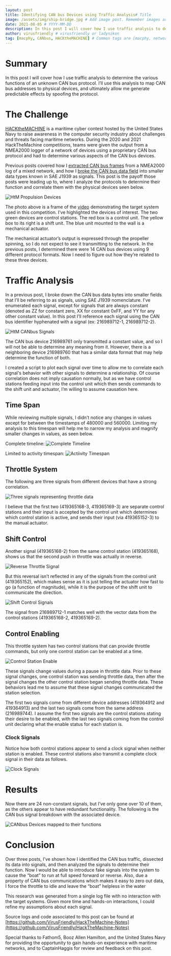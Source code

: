 ```yaml
---
layout: post
title: Identifying CAN bus Devices using Traffic Analysis# Title
image: /assets/img/ship-bridge.jpg # Add image post. Remember images are in the /assets/img/ directory (optional, but encouraged)
date: 2021-08-05 # YYYY-MM-DD
description: In this post I will cover how I use traffic analysis to determine the various functions of an unknown CAN bus protocol. I’ll use this analysis to map CAN bus addresses to physical devices, and ultimately allow me generate predictable effects by spoofing the protocol. # Add post description (optional)
author: virusfriendly # virusfriendly or ladynikon
tag: [macphy, CANbus, HACKtheMACHINE] # Common tags are [macphy, network, host, crypto]
---
```

# Summary
In this post I will cover how I use traffic analysis to determine the various functions of an unknown CAN bus protocol. I’ll use this analysis to map CAN bus addresses to physical devices, and ultimately allow me generate predictable effects by spoofing the protocol.
# The Challenge
[HACKtheMACHINE](https://www.hackthemachine.ai/) is a maritime cyber contest hosted by the United States Navy to raise awareness in the computer security industry about challenges and threats facing maritime networks. During the 2020 and 2021 HackTheMachine competitions, teams were given the output from a NMEA2000 logger of a network of devices using a proprietary CAN bus protocol and had to determine various aspects of the CAN bus devices.

Previous posts covered how I [extracted CAN bus frames](http://deadpacketsociety.net/Rebuilding-CANbus-traffic-from-NMEA2000-logs/) from a NMEA2000 log of a mixed network, and how I [broke the CAN bus data field](http://deadpacketsociety.net/Reverse-Engineering-Unknown-CANbus-Protocols/) into smaller data types known in SAE J1939 as signals. This post is the payoff those posts were leading up to, where I analyze the protocols to determine their function and correlate them with the physical devices seen below.

![HtM Propulsion Devices](/assets/img/htm-propulsion.png)

The photo above is a frame of the [video](https://youtu.be/tr1zKt5Dzzk?t=203) demonstrating the target system used in this competition. I’ve highlighted the devices of interest. The two green devices are control stations. The red box is a control unit. The yellow box to its right is a shift unit. The blue unit mounted to the wall is a mechanical actuator.

The mechanical actuator’s output is expressed through the propeller spinning, so I do not expect to see it transmitting to the network. In the previous posts, I determined there were 14 CAN bus devices using 9 different protocol formats. Now I need to figure out how they’re related to these three devices.
# Traffic Analysis
In a previous post, I broke down the CAN bus data bytes into smaller fields that I’ll be referring to as signals, using SAE J1939 nomenclature. I’ve enumerated each signal, except for signals that are always constant (denoted as ZZ for constant zero, XX for constant 0xFF, and YY for any other constant value). In this post I’ll reference each signal using the CAN bus identifier hyphenated with a signal (ex: 216989712-1, 216989712-2).

![HtM CANbus Signals](/assets/img/htm-can-signals.png)

The CAN bus device 216989761 only transmitted a constant value, and so I will not be able to determine any meaning from it. However, there is a neighboring device 216989760 that has a similar data format that may help determine the function of both.

I created a script to plot each signal over time to allow me to correlate each signal's behavior with other signals to determine a relationship. Of course correlation does not imply causation normally, but as we have control stations feeding input into the control unit which then sends commands to the shift unit and actuator, I’m willing to assume causation here.
## Time Span
While reviewing multiple signals, I didn’t notice any changes in values except for between the timestamps of 480000 and 560000. Limiting my analysis to this timespan will help me to narrow my analysis and magnify smaller changes in values, as seen below.

Complete timeline:
![Complete Timeline](/assets/img/htm-complete-timeline.png)

Limited to activity timespan:
![Actiivity Timespan](/assets/img/htm-activity-timespan.png)

## Throttle System
The following are three signals from different devices that have a strong correlation.

![Three signals representing throttle data](/assets/img/htm-throttle.png)

I believe that the first two (419365168-3, 419365169-3) are separate control stations and their input is accepted by the control unit which determines which control station is active, and sends their input (via 419365152-3) to the manual actuator.

## Shift Control
Another signal (419365168-2) from the same control station (419365168), shows us that the second push in throttle was actually in reverse.

![Reverse Throttle Signal](/assets/img/htm-reverse-throttle.png)

But this reversal isn’t reflected in any of the signals from the control unit (419365152), which makes sense as it is just telling the actuator how fast to go (a function of magnitude), while it is the purpose of the shift unit to communicate the direction.

![Shift Control Signals](/assets/img/htm-shift-control.png)

The signal from 216989712-1 matches well with the vector data from the control stations (419365168-2, 419365169-2).
## Control Enabling
This throttle system has two control stations that can provide throttle commands, but only one control station can be enabled at a time.

![Control Station Enable](/assets/img/htm-control-enable.png)

These signals change values during a pause in throttle data. Prior to these signal changes, one control station was sending throttle data, then after the signal changes the other control station began sending throttle data. These behaviors lead me to assume that these signal changes communicated the station selection.

The first two signals come from different device addresses (419364912 and 419364913) and the last two signals come from the same address (216989744). I assume the first two signals are the control stations stating their desire to be enabled, with the last two signals coming from the control unit declaring what the enable status for each station is.
### Clock Signals
Notice how both control stations appear to send a clock signal when neither station is enabled. These control stations also transmit a complete clock signal in their data as follows.

![Clock Signals](/assets/img/htm-clock-signal.png)

# Results
Now there are 24 non-constant signals, but I’ve only gone over 10 of them, as the others appear to have redundant functionality. The following is the CAN bus signal breakdown with the associated device.

![CANbus Devices mapped to their functions](/assets/img/htm-devices.png)

# Conclusion
Over three posts, I’ve shown how I identified the CAN bus traffic, dissected its data into signals, and then analyzed the signals to determine their function. Now I would be able to introduce fake signals into the system to cause the “boat” to run at full speed forward or reverse. Also, due a property of CAN bus communications which makes it easy to zero out data, I force the throttle to idle and leave the “boat” helpless in the water

This research was generated from a single log file with no interaction with the target systems.  Given more time and hands-on interactions, I could refine my assumptions about each signal.

Source logs and code associated to this post can be found at [https://github.com/VirusFriendly/HackTheMachine-Notes](https://github.com/VirusFriendly/HackTheMachine-Notes)

Special thanks to Fathom5, Booz Allen Hamilton, and the United States Navy for providing the opportunity to gain hands-on experience with maritime networks, and to CaptainHaggis for review and feedback on this post.
